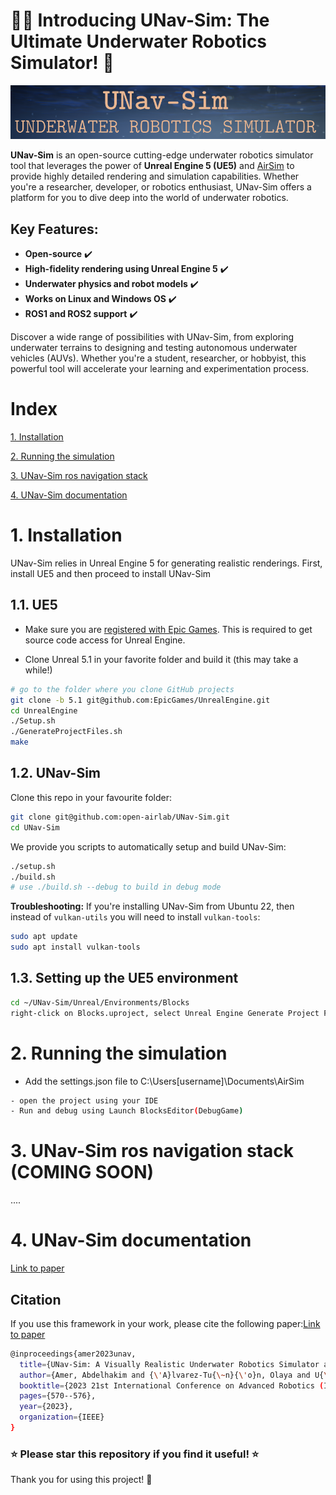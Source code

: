 # 🌊🤖 Introducing UNav-Sim: The Ultimate Underwater Robotics Simulator! 🚀

![UNavSim_logo](UNavSim_logo.png)



**UNav-Sim** is an open-source cutting-edge underwater robotics simulator tool that leverages the power of **Unreal Engine 5 (UE5)** and [AirSim](https://github.com/microsoft/AirSim) to provide highly detailed rendering and simulation capabilities. Whether you're a researcher, developer, or robotics enthusiast, UNav-Sim offers a platform for you to dive deep into the world of underwater robotics.

## Key Features:
- **Open-source** :heavy_check_mark:
- **High-fidelity rendering using Unreal Engine 5** :heavy_check_mark:
- **Underwater physics and robot models** :heavy_check_mark:
- **Works on Linux and Windows OS** :heavy_check_mark:
- **ROS1 and ROS2 support** :heavy_check_mark:

Discover a wide range of possibilities with UNav-Sim, from exploring underwater terrains to designing and testing autonomous underwater vehicles (AUVs). Whether you're a student, researcher, or hobbyist, this powerful tool will accelerate your learning and experimentation process.


# Index 
 [1. Installation](https://github.com/open-airlab/UNav-Sim#1-installation)
 
 [2. Running the simulation](https://github.com/open-airlab/UNav-Sim#2-running-the-simulation)
 
 [3. UNav-Sim ros navigation stack](https://github.com/open-airlab/UNav-Sim#3-unav-sim-ros-navigation-stack-coming-soon)

 [4. UNav-Sim documentation](https://github.com/open-airlab/UNav-Sim#4-UNav-Sim-documentation)

# 1. Installation
UNav-Sim relies in Unreal Engine 5 for generating realistic renderings. First, install UE5 and then proceed to install UNav-Sim

## 1.1. UE5
- Make sure you are [registered with Epic Games](https://docs.unrealengine.com/en-US/SharingAndReleasing/Linux/BeginnerLinuxDeveloper/SettingUpAnUnrealWorkflow/index.html). This is required to get source code access for Unreal Engine.

- Clone Unreal 5.1 in your favorite folder and build it (this may take a while!)
```bash
# go to the folder where you clone GitHub projects
git clone -b 5.1 git@github.com:EpicGames/UnrealEngine.git
cd UnrealEngine
./Setup.sh
./GenerateProjectFiles.sh
make
```

## 1.2. UNav-Sim
Clone this repo in your favourite folder:
```bash
git clone git@github.com:open-airlab/UNav-Sim.git
cd UNav-Sim
```
We provide you scripts to automatically setup and build UNav-Sim:
```bash
./setup.sh
./build.sh
# use ./build.sh --debug to build in debug mode
```
**Troubleshooting:** If you're installing UNav-Sim from Ubuntu 22, then instead of `vulkan-utils` you will need to install `vulkan-tools`:
```bash
sudo apt update
sudo apt install vulkan-tools
```
## 1.3. Setting up the UE5 environment
```bash
cd ~/UNav-Sim/Unreal/Environments/Blocks
right-click on Blocks.uproject, select Unreal Engine Generate Project Files
```


# 2. Running the simulation
- Add the settings.json file to C:\Users\[username]\Documents\AirSim

```bash
- open the project using your IDE 
- Run and debug using Launch BlocksEditor(DebugGame)
```


# 3. UNav-Sim ros navigation stack (COMING SOON)
....


# 4. UNav-Sim documentation
[Link to paper](https://ieeexplore.ieee.org/document/10406819) 

## Citation
If you use this framework in your work, please cite the following paper:[Link to paper](https://ieeexplore.ieee.org/document/10406819) 

```bash
@inproceedings{amer2023unav,
  title={UNav-Sim: A Visually Realistic Underwater Robotics Simulator and Synthetic Data-generation Framework},
  author={Amer, Abdelhakim and {\'A}lvarez-Tu{\~n}{\'o}n, Olaya and U{\u{g}}urlu, Halil {\.I}brahim and Sejersen, Jonas Le Fevre and Brodskiy, Yury and Kayacan, Erdal},
  booktitle={2023 21st International Conference on Advanced Robotics (ICAR)},
  pages={570--576},
  year={2023},
  organization={IEEE}
}
```


### **⭐ Please star this repository if you find it useful! ⭐**
Thank you for using this project! 🌟






